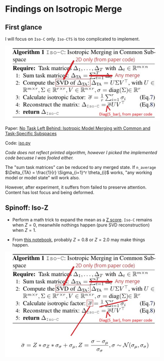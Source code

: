 # Findings on Isotropic Merge #

## First glance ##

I will focus on `Iso-C` only. `Iso-CTS` is too complicated to implement.

![25060701.jpg](./img/25060701.jpg)

Paper: [No Task Left Behind: Isotropic Model Merging with Common and Task-Specific Subspaces](https://arxiv.org/abs/2502.04959)

Code: [iso.py](https://github.com/danielm1405/iso-merging/blob/main/src/utils/iso.py)

*Code does not reflect printed algorithm, however I picked the implemented code becuase I was fooled either.*

The "sum task matrices" can be reduced to any merged state. If `n_average` $\Delta_{TA} = \frac{1}{r} \Sigma_{i=1}^r \theta_{i}$ works, "any working model or model state" will work also.

However, after experiment, it suffers from failed to preserve attention. Content has lost focus and being deformed.

## Spinoff: Iso-Z ##

- Perform a math trick to expand the mean as a [Z score](https://en.wikipedia.org/wiki/Standard_score). `Iso-C` remains when $Z=0$, meanwhile nothings happen (pure SVD reconstruction) when $Z=1$.

- From [this notebook](../ch03/iso_z/iso_z.ipynb), probably $Z=0.8$ or $Z=2.0$ may make things happen.

![25071601.jpg](./img/25071601.jpg)